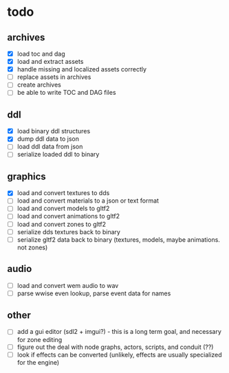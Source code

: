 # todo

## archives

- [x] load toc and dag
- [x] load and extract assets
- [x] handle missing and localized assets correctly
- [ ] replace assets in archives
- [ ] create archives
- [ ] be able to write TOC and DAG files

## ddl

- [x] load binary ddl structures
- [x] dump ddl data to json
- [ ] load ddl data from json
- [ ] serialize loaded ddl to binary

## graphics

- [x] load and convert textures to dds
- [ ] load and convert materials to a json or text format
- [ ] load and convert models to gltf2
- [ ] load and convert animations to gltf2
- [ ] load and convert zones to gltf2
- [ ] serialize dds textures back to binary
- [ ] serialize gltf2 data back to binary (textures, models, maybe animations. not zones)

## audio

- [ ] load and convert wem audio to wav
- [ ] parse wwise even lookup, parse event data for names

## other

- [ ] add a gui editor (sdl2 + imgui?) - this is a long term goal, and necessary for zone editing
- [ ] figure out the deal with node graphs, actors, scripts, and conduit (??)
- [ ] look if effects can be converted (unlikely, effects are usually specialized for the engine)
